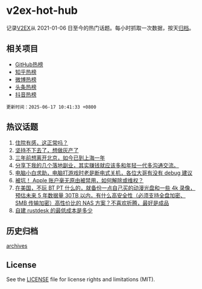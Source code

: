 # v2ex-hot-hub

 记录[V2EX](https://www.v2ex.com/)从 2021-01-06 日至今的热门话题。每小时抓取一次数据，按天[归档](archives)。
 
 ## 相关项目

- [GitHub热榜](https://github.com/snaildev/github-hot-hub)
- [知乎热榜](https://github.com/snaildev/zhihu-hot-hub)
- [微博热榜](https://github.com/snaildev/weibo-hot-hub)
- [头条热榜](https://github.com/snaildev/toutiao-hot-hub)
- [抖音热榜](https://github.com/snaildev/douyin-hot-hub)


 `更新时间：2025-06-17 10:41:33 +0800`

## 热议话题

1. [住院有感，这正常吗？](https://www.v2ex.com/t/1138840)
1. [坚持不下去了，想做灰产了](https://www.v2ex.com/t/1139035)
1. [三年前想离开北京，如今已到上海一年](https://www.v2ex.com/t/1138803)
1. [分享下我的几个落地副业，其实赚钱就应该多和年轻一代多沟通交流。](https://www.v2ex.com/t/1138862)
1. [电脑小白求助，电脑打游戏时老是断电式关机，各位大哥有没有 debug 建议](https://www.v2ex.com/t/1138851)
1. [被坑！ Apple 账户毫无原由被禁用，如何解除或维权？](https://www.v2ex.com/t/1138834)
1. [在美国，不玩 BT PT 什么的，就备份一点自己买的动漫光盘和一些 4k 录像，预估未来 5 年数据量 30TB 以内，有什么高安全性（必须支持全盘加密、SMB 传输加密）高性价比的 NAS 方案？不喜欢折腾，最好是成品](https://www.v2ex.com/t/1138835)
1. [自建 rustdesk 的最低成本是多少](https://www.v2ex.com/t/1138809)

## 历史归档

[archives](archives)

## License

See the [LICENSE](LICENSE) file for license rights and limitations (MIT).
